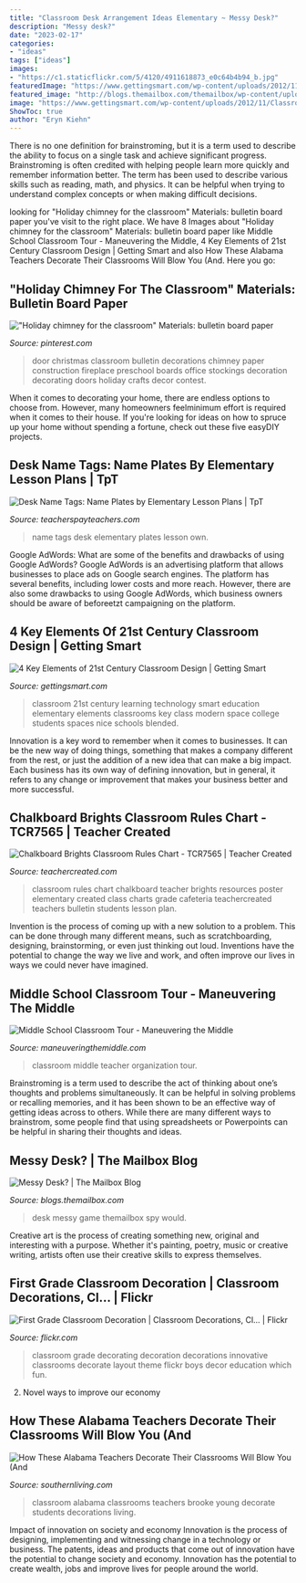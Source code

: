 ```yaml
---
title: "Classroom Desk Arrangement Ideas Elementary ~ Messy Desk?"
description: "Messy desk?"
date: "2023-02-17"
categories:
- "ideas"
tags: ["ideas"]
images:
- "https://c1.staticflickr.com/5/4120/4911618873_e0c64b4b94_b.jpg"
featuredImage: "https://www.gettingsmart.com/wp-content/uploads/2012/11/Classroom.jpg"
featured_image: "http://blogs.themailbox.com/themailbox/wp-content/uploads/2018/01/20180103_144547.jpg"
image: "https://www.gettingsmart.com/wp-content/uploads/2012/11/Classroom.jpg"
ShowToc: true
author: "Eryn Kiehn"
---
```



There is no one definition for brainstroming, but it is a term used to describe the ability to focus on a single task and achieve significant progress. Brainstroming is often credited with helping people learn more quickly and remember information better. The term has been used to describe various skills such as reading, math, and physics. It can be helpful when trying to understand complex concepts or when making difficult decisions.

	

		
looking for &quot;Holiday chimney for the classroom&quot; Materials: bulletin board paper you've visit to the right place. We have 8 Images about &quot;Holiday chimney for the classroom&quot; Materials: bulletin board paper like Middle School Classroom Tour - Maneuvering the Middle, 4 Key Elements of 21st Century Classroom Design | Getting Smart and also How These Alabama Teachers Decorate Their Classrooms Will Blow You (And. Here you go:
		
    
## &quot;Holiday Chimney For The Classroom&quot; Materials: Bulletin Board Paper

<img loading=lazy src="https://i.pinimg.com/736x/e3/6c/89/e36c899149eeda72dfbb4e15d416a162--classroom-door-classroom-ideas.jpg" onerror="this.onerror=null;this.src='https://tse4.mm.bing.net/th?id=OIP.GyBDrMj_oQ3p-2E0Oa5c3AHaJ4&amp;pid=15.1';" alt="&quot;Holiday chimney for the classroom&quot; Materials: bulletin board paper">

_Source: pinterest.com_

>door christmas classroom bulletin decorations chimney paper construction fireplace preschool boards office stockings decoration decorating doors holiday crafts decor contest. 

	

When it comes to decorating your home, there are endless options to choose from. However, many homeowners feelminimum effort is required when it comes to their house. If you're looking for ideas on how to spruce up your home without spending a fortune, check out these five easyDIY projects.

    
## Desk Name Tags: Name Plates By Elementary Lesson Plans | TpT

<img loading=lazy src="https://ecdn.teacherspayteachers.com/thumbitem/Desk-Name-Tags-Desk-Name-Plates-Color-Your-Own-Class-Decor-2644685-1481662520/original-2644685-1.jpg" onerror="this.onerror=null;this.src='https://tse3.mm.bing.net/th?id=OIP.GScUWvU4DntBZHT3sKE36wAAAA&amp;pid=15.1';" alt="Desk Name Tags: Name Plates by Elementary Lesson Plans | TpT">

_Source: teacherspayteachers.com_

>name tags desk elementary plates lesson own. 

	

Google AdWords: What are some of the benefits and drawbacks of using Google AdWords?
Google AdWords is an advertising platform that allows businesses to place ads on Google search engines. The platform has several benefits, including lower costs and more reach. However, there are also some drawbacks to using Google AdWords, which business owners should be aware of beforeetzt campaigning on the platform.

    
## 4 Key Elements Of 21st Century Classroom Design | Getting Smart

<img loading=lazy src="https://www.gettingsmart.com/wp-content/uploads/2012/11/Classroom.jpg" onerror="this.onerror=null;this.src='https://tse2.mm.bing.net/th?id=OIP.UThSmaHusWML3qK-KphpKQHaE8&amp;pid=15.1';" alt="4 Key Elements of 21st Century Classroom Design | Getting Smart">

_Source: gettingsmart.com_

>classroom 21st century learning technology smart education elementary elements classrooms key class modern space college students spaces nice schools blended. 

	

Innovation is a key word to remember when it comes to businesses. It can be the new way of doing things, something that makes a company different from the rest, or just the addition of a new idea that can make a big impact. Each business has its own way of defining innovation, but in general, it refers to any change or improvement that makes your business better and more successful.

    
## Chalkboard Brights Classroom Rules Chart - TCR7565 | Teacher Created

<img loading=lazy src="https://cdn.teachercreated.com/covers/7565.png" onerror="this.onerror=null;this.src='https://tse2.mm.bing.net/th?id=OIP.KXqr90fCRxNYFWut3bUe7AHaJl&amp;pid=15.1';" alt="Chalkboard Brights Classroom Rules Chart - TCR7565 | Teacher Created">

_Source: teachercreated.com_

>classroom rules chart chalkboard teacher brights resources poster elementary created class charts grade cafeteria teachercreated teachers bulletin students lesson plan. 

	

Invention is the process of coming up with a new solution to a problem. This can be done through many different means, such as scratchboarding, designing, brainstorming, or even just thinking out loud. Inventions have the potential to change the way we live and work, and often improve our lives in ways we could never have imagined.

    
## Middle School Classroom Tour - Maneuvering The Middle

<img loading=lazy src="https://www.maneuveringthemiddle.com/wp-content/uploads/2016/07/2016-07-29-12.50.40.jpg" onerror="this.onerror=null;this.src='https://tse1.mm.bing.net/th?id=OIP.Kw-4xOjP-XpxWqiRrjzkGwHaHa&amp;pid=15.1';" alt="Middle School Classroom Tour - Maneuvering the Middle">

_Source: maneuveringthemiddle.com_

>classroom middle teacher organization tour. 

	

Brainstroming is a term used to describe the act of thinking about one’s thoughts and problems simultaneously. It can be helpful in solving problems or recalling memories, and it has been shown to be an effective way of getting ideas across to others. While there are many different ways to brainstrom, some people find that using spreadsheets or Powerpoints can be helpful in sharing their thoughts and ideas.

    
## Messy Desk? | The Mailbox Blog

<img loading=lazy src="http://blogs.themailbox.com/themailbox/wp-content/uploads/2018/01/20180103_144547.jpg" onerror="this.onerror=null;this.src='https://tse1.mm.bing.net/th?id=OIP.fzIp-xJ9NbmPrvJ3AYmq8AHaEK&amp;pid=15.1';" alt="Messy Desk? | The Mailbox Blog">

_Source: blogs.themailbox.com_

>desk messy game themailbox spy would. 

	

Creative art is the process of creating something new, original and interesting with a purpose. Whether it's painting, poetry, music or creative writing, artists often use their creative skills to express themselves.

    
## First Grade Classroom Decoration | Classroom Decorations, Cl… | Flickr

<img loading=lazy src="https://c1.staticflickr.com/5/4120/4911618873_e0c64b4b94_b.jpg" onerror="this.onerror=null;this.src='https://tse1.mm.bing.net/th?id=OIP.sDDpJFIM7Kj_0VcPbVmBtwHaFj&amp;pid=15.1';" alt="First Grade Classroom Decoration | Classroom Decorations, Cl… | Flickr">

_Source: flickr.com_

>classroom grade decorating decoration decorations innovative classrooms decorate layout theme flickr boys decor education which fun. 

	

2. Novel ways to improve our economy

    
## How These Alabama Teachers Decorate Their Classrooms Will Blow You (And

<img loading=lazy src="https://img1.southernliving.timeinc.net/sites/default/files/styles/4_3_horizontal_inbody_900x506/public/image/2017/08/main/brooke-young_0.jpg?itok=8ZTpCqIS" onerror="this.onerror=null;this.src='https://tse2.mm.bing.net/th?id=OIP.L0xXpkkIn9krEaIPsDXF-gHaFj&amp;pid=15.1';" alt="How These Alabama Teachers Decorate Their Classrooms Will Blow You (And">

_Source: southernliving.com_

>classroom alabama classrooms teachers brooke young decorate students decorations living. 

	

Impact of innovation on society and economy
Innovation is the process of designing, implementing and witnessing change in a technology or business. The patents, ideas and products that come out of innovation have the potential to change society and economy. Innovation has the potential to create wealth, jobs and improve lives for people around the world.

